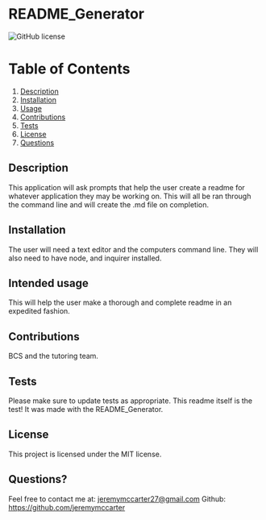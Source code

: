 # README_Generator
![GitHub license](https://img.shields.io/badge/license-MIT-blue.svg)


  # Table of Contents
  1. [Description](#description)
  2. [Installation](#installation)
  3. [Usage](#intended-usage)
  4. [Contributions](#contributions)
  5. [Tests](#tests)
  6. [License](#license)
  7. [Questions](#questions?)
  

## Description
This application will ask prompts that help the user create a readme for whatever application they may be working on. This will all be ran through the command line and will create the .md file on completion.

  ##  Installation
  The user will need a text editor and the computers command line. They will also need to have node, and inquirer installed.
  

  ## Intended usage
  This will help the user make a thorough and complete readme in an expedited fashion.
   
  
  ## Contributions
  BCS and the tutoring team.

  ## Tests
  Please make sure to update tests as appropriate.
  This readme itself is the test! It was made with the README_Generator.
 
  

   ## License
This project is licensed under the MIT license.

  
  
  ## Questions?
  Feel free to contact me at: jeremymccarter27@gmail.com
  Github: https://github.com/jeremymccarter